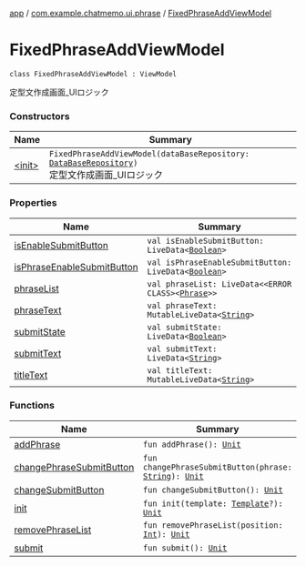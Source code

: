 [app](../../index.md) / [com.example.chatmemo.ui.phrase](../index.md) / [FixedPhraseAddViewModel](./index.md)

# FixedPhraseAddViewModel

`class FixedPhraseAddViewModel : ViewModel`

定型文作成画面_UIロジック

### Constructors

| Name | Summary |
|---|---|
| [&lt;init&gt;](-init-.md) | `FixedPhraseAddViewModel(dataBaseRepository: `[`DataBaseRepository`](../../com.example.chatmemo.model.repository/-data-base-repository/index.md)`)`<br>定型文作成画面_UIロジック |

### Properties

| Name | Summary |
|---|---|
| [isEnableSubmitButton](is-enable-submit-button.md) | `val isEnableSubmitButton: LiveData<`[`Boolean`](https://kotlinlang.org/api/latest/jvm/stdlib/kotlin/-boolean/index.html)`>` |
| [isPhraseEnableSubmitButton](is-phrase-enable-submit-button.md) | `val isPhraseEnableSubmitButton: LiveData<`[`Boolean`](https://kotlinlang.org/api/latest/jvm/stdlib/kotlin/-boolean/index.html)`>` |
| [phraseList](phrase-list.md) | `val phraseList: LiveData<<ERROR CLASS><`[`Phrase`](../../com.example.chatmemo.model.entity/-phrase/index.md)`>>` |
| [phraseText](phrase-text.md) | `val phraseText: MutableLiveData<`[`String`](https://kotlinlang.org/api/latest/jvm/stdlib/kotlin/-string/index.html)`>` |
| [submitState](submit-state.md) | `val submitState: LiveData<`[`Boolean`](https://kotlinlang.org/api/latest/jvm/stdlib/kotlin/-boolean/index.html)`>` |
| [submitText](submit-text.md) | `val submitText: LiveData<`[`String`](https://kotlinlang.org/api/latest/jvm/stdlib/kotlin/-string/index.html)`>` |
| [titleText](title-text.md) | `val titleText: MutableLiveData<`[`String`](https://kotlinlang.org/api/latest/jvm/stdlib/kotlin/-string/index.html)`>` |

### Functions

| Name | Summary |
|---|---|
| [addPhrase](add-phrase.md) | `fun addPhrase(): `[`Unit`](https://kotlinlang.org/api/latest/jvm/stdlib/kotlin/-unit/index.html) |
| [changePhraseSubmitButton](change-phrase-submit-button.md) | `fun changePhraseSubmitButton(phrase: `[`String`](https://kotlinlang.org/api/latest/jvm/stdlib/kotlin/-string/index.html)`): `[`Unit`](https://kotlinlang.org/api/latest/jvm/stdlib/kotlin/-unit/index.html) |
| [changeSubmitButton](change-submit-button.md) | `fun changeSubmitButton(): `[`Unit`](https://kotlinlang.org/api/latest/jvm/stdlib/kotlin/-unit/index.html) |
| [init](init.md) | `fun init(template: `[`Template`](../../com.example.chatmemo.model.entity/-template/index.md)`?): `[`Unit`](https://kotlinlang.org/api/latest/jvm/stdlib/kotlin/-unit/index.html) |
| [removePhraseList](remove-phrase-list.md) | `fun removePhraseList(position: `[`Int`](https://kotlinlang.org/api/latest/jvm/stdlib/kotlin/-int/index.html)`): `[`Unit`](https://kotlinlang.org/api/latest/jvm/stdlib/kotlin/-unit/index.html) |
| [submit](submit.md) | `fun submit(): `[`Unit`](https://kotlinlang.org/api/latest/jvm/stdlib/kotlin/-unit/index.html) |
